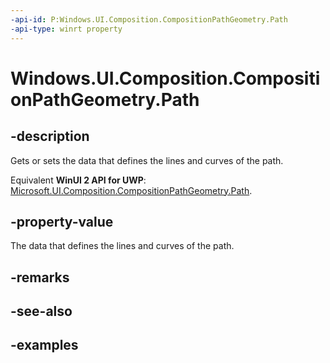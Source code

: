 ```yaml
---
-api-id: P:Windows.UI.Composition.CompositionPathGeometry.Path
-api-type: winrt property
---
```


<!-- Property syntax.
public CompositionPath Path { get;  set; }
-->

# Windows.UI.Composition.CompositionPathGeometry.Path

## -description

Gets or sets the data that defines the lines and curves of the path.

Equivalent **WinUI 2 API for UWP**: [Microsoft.UI.Composition.CompositionPathGeometry.Path](/windows/winui/api/microsoft.ui.composition.compositionpathgeometry.path).

## -property-value

The data that defines the lines and curves of the path.

## -remarks

## -see-also

## -examples


